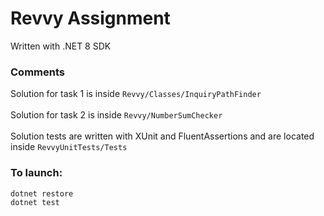 # Revvy Assignment
Written with .NET 8 SDK <br/>
### Comments
Solution for task 1 is inside `Revvy/Classes/InquiryPathFinder` </br></br>
Solution for task 2 is inside `Revvy/NumberSumChecker` </br></br>
Solution tests are written with XUnit and FluentAssertions and are located inside `RevvyUnitTests/Tests`

### To launch:
``` 
dotnet restore
dotnet test
```
